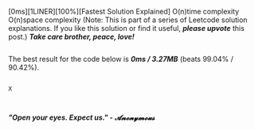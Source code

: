 [0ms][1LINER][100%][Fastest Solution Explained] O(n)time complexity O(n)space complexity
(Note: This is part of a series of Leetcode solution explanations. If you like this solution or find it useful, ***please upvote*** this post.)
***Take care brother, peace, love!***

```
```

The best result for the code below is ***0ms / 3.27MB*** (beats 99.04% / 90.42%).

```

X

```

```
```

```
```

***"Open your eyes. Expect us." - 𝓐𝓷𝓸𝓷𝔂𝓶𝓸𝓾𝓼***
